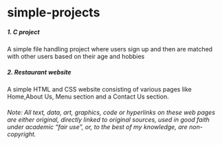 # simple-projects

##### 1. C project

A simple file handling project where users sign up and then are matched with other users based on their age and hobbies

##### 2. Restaurant website

A simple HTML and CSS website consisting of various pages like Home,About Us, Menu section and a Contact Us section.

###### Note: All text, data, art, graphics, code or hyperlinks on these web pages are either original, directly linked to original sources, used in good faith under academic “fair use”, or, to the best of my knowledge, are non-copyright.

